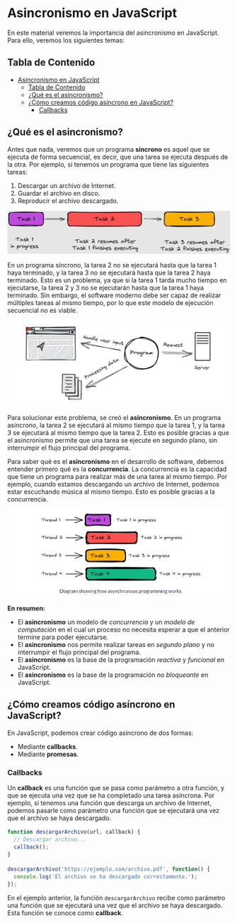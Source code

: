 # Asincronismo en JavaScript

En este material veremos la importancia del asincronismo en JavaScript. Para ello, veremos los siguientes temas:

## Tabla de Contenido

- [Asincronismo en JavaScript](#asincronismo-en-javascript)
  - [Tabla de Contenido](#tabla-de-contenido)
  - [¿Qué es el asincronismo?](#qué-es-el-asincronismo)
  - [¿Cómo creamos código asíncrono en JavaScript?](#cómo-creamos-código-asíncrono-en-javascript)
    - [Callbacks](#callbacks)

## ¿Qué es el asincronismo?

Antes que nada, veremos que un programa **síncrono** es aquel que se ejecuta de forma secuencial, es decir, que una tarea se ejecuta después de la otra. Por ejemplo, si tenemos un programa que tiene las siguientes tareas:

1. Descargar un archivo de Internet.
2. Guardar el archivo en disco.
3. Reproducir el archivo descargado.

![1696074212021](image/clase-05/1696074212021.png)

En un programa síncrono, la tarea 2 no se ejecutará hasta que la tarea 1 haya terminado, y la tarea 3 no se ejecutará hasta que la tarea 2 haya terminado. Esto es un problema, ya que si la tarea 1 tarda mucho tiempo en ejecutarse, la tarea 2 y 3 no se ejecutarán hasta que la tarea 1 haya terminado. Sin embargo, el software moderno debe ser capaz de realizar múltiples tareas al mismo tiempo, por lo que este modelo de ejecución secuencial no es viable.

![1696074400999](image/clase-05/1696074400999.png)

Para solucionar este problema, se creó el **asincronismo**. En un programa asíncrono, la tarea 2 se ejecutará al mismo tiempo que la tarea 1, y la tarea 3 se ejecutará al mismo tiempo que la tarea 2. Esto es posible gracias a que el asincronismo permite que una tarea se ejecute en segundo plano, sin interrumpir el flujo principal del programa.

Para saber qué es el **asincronismo** en el desarrollo de software, debemos entender primero qué es la **concurrencia**. La concurrencia es la capacidad que tiene un programa para realizar más de una tarea al mismo tiempo. Por ejemplo, cuando estamos descargando un archivo de Internet, podemos estar escuchando música al mismo tiempo. Esto es posible gracias a la concurrencia.

![1696074741897](image/clase-05/1696074741897.png)


**En resumen:**

- El **asincronismo** un modelo de *concurrencia* y un *modelo de computación* en el cual un proceso no necesita esperar a que el anterior termine para poder ejecutarse.
- El **asincronismo** nos permite realizar tareas en *segundo plano* y no interrumpir el flujo principal del programa.
- El **asincronismo** es la base de la programación *reactiva* y *funcional* en JavaScript.
- El **asincronismo** es la base de la programación *no bloqueante* en JavaScript.

## ¿Cómo creamos código asíncrono en JavaScript?

En JavaScript, podemos crear código asíncrono de dos formas:

- Mediante **callbacks**.
- Mediante **promesas**.

### Callbacks

Un **callback** es una función que se pasa como parámetro a otra función, y que se ejecuta una vez que se ha completado una tarea asíncrona. Por ejemplo, si tenemos una función que descarga un archivo de Internet, podemos pasarle como parámetro una función que se ejecutará una vez que el archivo se haya descargado.

```js
function descargarArchivo(url, callback) {
  // Descargar archivo...
  callback();
}

descargarArchivo('https://ejemplo.com/archivo.pdf', function() {
  console.log('El archivo se ha descargado correctamente.');
});
```

En el ejemplo anterior, la función `descargarArchivo` recibe como parámetro una función que se ejecutará una vez que el archivo se haya descargado. Esta función se conoce como **callback**.
